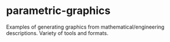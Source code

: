 # parametric-graphics
Examples of generating graphics from mathematical/engineering descriptions.  Variety of tools and formats.
